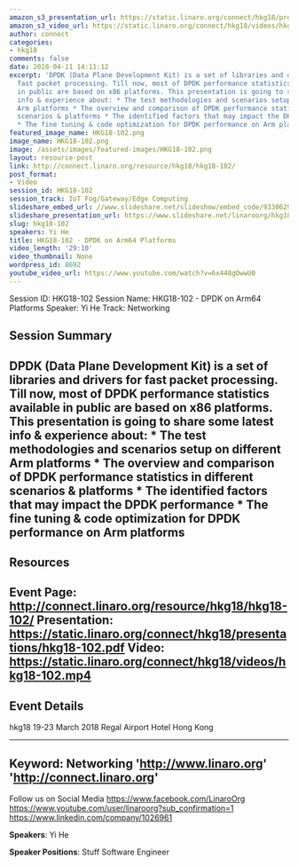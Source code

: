 ```yaml
---
amazon_s3_presentation_url: https://static.linaro.org/connect/hkg18/presentations/hkg18-102.pdf
amazon_s3_video_url: https://static.linaro.org/connect/hkg18/videos/hkg18-102.mp4
author: connect
categories:
- hkg18
comments: false
date: 2018-04-11 14:11:12
excerpt: 'DPDK (Data Plane Development Kit) is a set of libraries and drivers for
  fast packet processing. Till now, most of DPDK performance statistics available
  in public are based on x86 platforms. This presentation is going to share some latest
  info & experience about: * The test methodologies and scenarios setup on different
  Arm platforms * The overview and comparison of DPDK performance statistics in different
  scenarios & platforms * The identified factors that may impact the DPDK performance
  * The fine tuning & code optimization for DPDK performance on Arm platforms'
featured_image_name: HKG18-102.png
image_name: HKG18-102.png
image: /assets/images/featured-images/HKG18-102.png
layout: resource-post
link: http://connect.linaro.org/resource/hkg18/hkg18-102/
post_format:
- Video
session_id: HKG18-102
session_track: IoT Fog/Gateway/Edge Computing
slideshare_embed_url: //www.slideshare.net/slideshow/embed_code/93306295
slideshare_presentation_url: https://www.slideshare.net/linaroorg/hkg18102-dpdk-on-arm64-platforms
slug: hkg18-102
speakers: Yi He
title: HKG18-102 - DPDK on Arm64 Platforms
video_length: '29:10'
video_thumbnail: None
wordpress_id: 8692
youtube_video_url: https://www.youtube.com/watch?v=6x448gOwwU0
---
```


Session ID: HKG18-102
Session Name: HKG18-102 - DPDK on Arm64 Platforms
Speaker: Yi He
Track: Networking


## Session Summary
DPDK (Data Plane Development Kit) is a set of libraries and drivers for fast packet processing. Till now, most of DPDK performance statistics available in public are based on x86 platforms. This presentation is going to share some latest info & experience about: * The test methodologies and scenarios setup on different Arm platforms * The overview and comparison of DPDK performance statistics in different scenarios & platforms * The identified factors that may impact the DPDK performance * The fine tuning & code optimization for DPDK performance on Arm platforms
---------------------------------------------------
## Resources
Event Page: http://connect.linaro.org/resource/hkg18/hkg18-102/
Presentation: https://static.linaro.org/connect/hkg18/presentations/hkg18-102.pdf
Video: https://static.linaro.org/connect/hkg18/videos/hkg18-102.mp4
 ---------------------------------------------------
## Event Details
hkg18
19-23 March 2018
Regal Airport Hotel Hong Kong

---------------------------------------------------
Keyword: Networking
'http://www.linaro.org'
'http://connect.linaro.org'
---------------------------------------------------
Follow us on Social Media
https://www.facebook.com/LinaroOrg
https://www.youtube.com/user/linaroorg?sub_confirmation=1
https://www.linkedin.com/company/1026961

**Speakers**: Yi He

**Speaker Positions**: Stuff Software Engineer